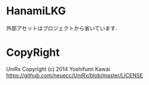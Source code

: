 # HanamiLKG

外部アセットはプロジェクトから省いています.

# CopyRight
UniRx Copyright (c) 2014 Yoshifumi Kawai https://github.com/neuecc/UniRx/blob/master/LICENSE
